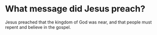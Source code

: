 # What message did Jesus preach?

Jesus preached that the kingdom of God was near, and that people must repent and believe in the gospel.
